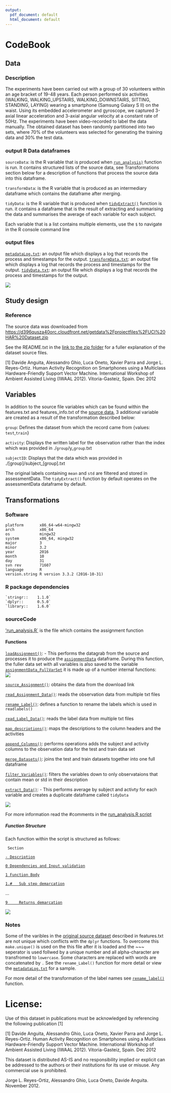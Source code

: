 ```yaml
---
output:
  pdf_document: default
  html_document: default
---
```

# CodeBook


## Data

### Description
The experiments have been carried out with a group of 30 volunteers within an age bracket of 19-48 years. Each person performed six activities (WALKING, WALKING_UPSTAIRS, WALKING_DOWNSTAIRS, SITTING, STANDING, LAYING) wearing a smartphone (Samsung Galaxy S II) on the waist. Using its embedded accelerometer and gyroscope, we captured 3-axial linear acceleration and 3-axial angular velocity at a constant rate of 50Hz. The experiments have been video-recorded to label the data manually. The obtained dataset has been randomly partitioned into two sets, where 70% of the volunteers was selected for generating the training data and 30% the test data.

### output R Data dataframes
`sourceData`: is the R variable that is produced when [`run_analysis)`](https://github.com/JulesBuh/CleaningData/blob/master/CodeBook.md#functions) function is run. It contains structured lists of the source data, see Transformations section below for a description of functions that process the source data into this dataframe.

`transformData`: is the R variable that is produced as an intermediary dataframe which contains the dataframe after merging.

`tidyData`: is the R variable that is produced when [`tidyExtract()`](https://github.com/JulesBuh/CleaningData/blob/master/CodeBook.md#functions) function is run. it contains a dataframe that is the result of extracting and summarising the data and summarises the average of each variable for each subject.

Each variable that is a list contains multiple elements, use the `$` to navigate in the R console command line

### output files
[`metadataLog.txt`](https://github.com/JulesBuh/CleaningData/blob/master/metadataLog.txt): an output file which displays a log that records the process and timestamps for the output.
[`transformData.txt`](https://github.com/JulesBuh/CleaningData/blob/master/transformData.txt): an output file which displays a log that records the process and timestamps for the output.
[`tidyData.txt`](https://github.com/JulesBuh/CleaningData/blob/master/tidyData.txt): an output file which displays a log that records the process and timestamps for the output.

![](results.png)

## Study design
### Reference 
The source data was downloaded from https://d396qusza40orc.cloudfront.net/getdata%2Fprojectfiles%2FUCI%20HAR%20Dataset.zip

See the README.txt in the [link to the zip folder](https://d396qusza40orc.cloudfront.net/getdata%2Fprojectfiles%2FUCI%20HAR%20Dataset.zip) for a fuller explanation of the dataset source files.

[1] Davide Anguita, Alessandro Ghio, Luca Oneto, Xavier Parra and Jorge L. Reyes-Ortiz. Human Activity Recognition on Smartphones using a Multiclass Hardware-Friendly Support Vector Machine. International Workshop of Ambient Assisted Living (IWAAL 2012). Vitoria-Gasteiz, Spain. Dec 2012
 
## Variables

In addition to the source file variables which can be found within the features.txt and features_info.txt of the [source data](https://d396qusza40orc.cloudfront.net/getdata%2Fprojectfiles%2FUCI%20HAR%20Dataset.zip), 3 additional variable are created as a result of the transformation described below:

 `group`:   Defines the dataset from which the record came from {values: `test`,`train`}
 
 `activity`: Displays the written label for the observation rather than the index which was provided in ./`group`/y_`group`.txt
 
 `subjectID`: Displays that the data which was provided in ./[group]/subject_[group].txt
 
 The original labels containing `mean` and `std` are filtered and stored in assessmentData. The `tidyExtract()` function by default operates on the assessmentData dataframe by default. 
 
## Transformations

### Software

    platform       x86_64-w64-mingw32          
    arch           x86_64                      
    os             mingw32                     
    system         x86_64, mingw32             
    major          3                           
    minor          3.2                         
    year           2016                        
    month          10                          
    day            31                          
    svn rev        71607                       
    language       R                           
    version.string R version 3.3.2 (2016-10-31)

### R package dependencies
    `stringr::    1.1.0`
    `dplyr::      0.5.0`
    `library::    1.6.0`

### sourceCode
['run_analysis.R`](https://github.com/JulesBuh/CleaningData/blob/master/run_analysis.R) is the file which contains the assignment function
#### Functions
[`loadAssignment()`](https://github.com/JulesBuh/CleaningData/blob/master/run_analysis.R#L7): - This performs the datagrab from the source and processes it to produce the [`assignmentData`](https://github.com/JulesBuh/CleaningData/blob/master/CodeBook.md#output-r-data-dataframes) dataframe. During this function, the fuller data set with all variables is also saved to the variable  [`assignmentData_FullVarSet`](https://github.com/JulesBuh/CleaningData/blob/master/CodeBook.md#output-r-data-dataframes)
it is made up of a number internal functions:      
![](functionStructureScreenshot.png)

   [`source_Assignment()`](https://github.com/JulesBuh/CleaningData/blob/master/run_analysis.R#L210):     obtains the data from the download link
   
   [`read_Assignment_Data()`](https://github.com/JulesBuh/CleaningData/blob/master/run_analysis.R#L296):   reads the observation data from multiple txt files
  
   [`rename_Label()`](https://github.com/JulesBuh/CleaningData/blob/master/run_analysis.R#L175):  defines a function to rename the labels which is used in `readlabels()`
   
   [`read_Label_Data()`](https://github.com/JulesBuh/CleaningData/blob/master/run_analysis.R#L415):  reads the label data from multiple txt files
   
   [`map_descriptions()`](https://github.com/JulesBuh/CleaningData/blob/master/run_analysis.R#L518):  maps the descriptions to the column headers and the activities
   
   [`append_Columns()`](https://github.com/JulesBuh/CleaningData/blob/master/run_analysis.R#L559):    performs operations adds the subject and activity columns to the observation data for the test and train data set
   
   [`merge_Datasets()`](https://github.com/JulesBuh/CleaningData/blob/master/run_analysis.R#L591): joins the test and train datasets together into one full dataframe
   
   [`filter_Variables()`](https://github.com/JulesBuh/CleaningData/blob/master/run_analysis.R#L603): filters the variables down to only observataions that contain mean or std in their description
   
[`extract_Data()`](https://github.com/JulesBuh/CleaningData/blob/master/run_analysis.R#L614): - This performs average by subject and activty for each variable and creates a duplicate dataframe called `tidyData` 

![](functionStructure.png)
     
For more information read the #comments in the [run_analysis.R script](https://github.com/JulesBuh/CleaningData/blob/master/run_analysis.R)
##### Function Structure
Each function within the script is structured as follows:

     Section
   
   [`- Description`](https://github.com/JulesBuh/CleaningData/blob/master/run_analysis.R#L8)
   
   [`0 Dependencies and Input validation`](https://github.com/JulesBuh/CleaningData/blob/master/run_analysis.R#L29)
   
   [`1 Function Body`](https://github.com/JulesBuh/CleaningData/blob/master/run_analysis.R#L248)
   
   [`1.#   Sub step demarcation`](https://github.com/JulesBuh/CleaningData/blob/master/run_analysis.R#L226)
    
   ...
    
   [`9     Returns demarcation`](https://github.com/JulesBuh/CleaningData/blob/master/run_analysis.R#L286)
   
   ![](screenshot.png)

### Notes
Some of the varibles in the [original source dataset](https://d396qusza40orc.cloudfront.net/getdata%2Fprojectfiles%2FUCI%20HAR%20Dataset.zip) described in features.txt are not unique which conflicts with the `dplyr` functions.
To overcome this `make.unique()` is used on the this file after it is loaded and the ~~~ seperator is used follwed by a unique number and all alpha-character are transfromed to `lowercase`.
Some characters are replaced with words are concatenated by `.`
See the `rename_Label()` function for more detail or view the [`metadataLog.txt`](https://github.com/JulesBuh/CleaningData/blob/master/metadataLog.txt) for a sample.

For more detail of the transformation of the label names see [`rename_label()`](https://github.com/JulesBuh/CleaningData/blob/master/run_analysis.R#L210) function.

License:
========
Use of this dataset in publications must be acknowledged by referencing the following publication [1]

[1] Davide Anguita, Alessandro Ghio, Luca Oneto, Xavier Parra and Jorge L. Reyes-Ortiz. Human Activity Recognition on Smartphones using a Multiclass Hardware-Friendly Support Vector Machine. International Workshop of Ambient Assisted Living (IWAAL 2012). Vitoria-Gasteiz, Spain. Dec 2012

This dataset is distributed AS-IS and no responsibility implied or explicit can be addressed to the authors or their institutions for its use or misuse. Any commercial use is prohibited.

Jorge L. Reyes-Ortiz, Alessandro Ghio, Luca Oneto, Davide Anguita. November 2012.

